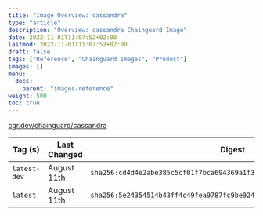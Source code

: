 ```yaml
---
title: "Image Overview: cassandra"
type: "article"
description: "Overview: cassandra Chainguard Image"
date: 2022-11-01T11:07:52+02:00
lastmod: 2022-11-01T11:07:52+02:00
draft: false
tags: ["Reference", "Chainguard Images", "Product"]
images: []
menu:
  docs:
    parent: "images-reference"
weight: 500
toc: true
---
```


[cgr.dev/chainguard/cassandra](https://github.com/chainguard-images/images/tree/main/images/cassandra)

| Tag (s)       | Last Changed | Digest                                                                    |
|---------------|--------------|---------------------------------------------------------------------------|
|  `latest-dev` | August 11th  | `sha256:cd4d4e2abe385c5cf01f7bca694369a1f30961d57636807950518bd119021635` |
|  `latest`     | August 11th  | `sha256:5e24354514b43ff4c49fea9787fc9be9243ff3d685b731435df21af3baaf65d3` |



